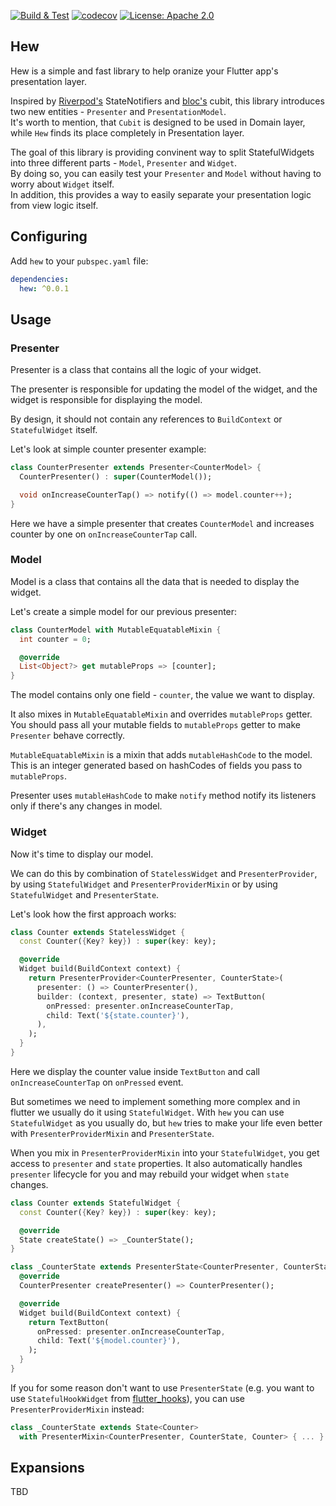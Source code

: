 <p>
<a href="https://github.com/festelo/hew/actions"><img src="https://github.com/festelo/hew/actions/workflows/tests.yml/badge.svg" alt="Build & Test"></a>
<a href="https://codecov.io/gh/festelo/hew"><img src="https://codecov.io/gh/festelo/hew/branch/master/graph/badge.svg" alt="codecov"></a>
<a href="https://opensource.org/licenses/Apache-2.0"><img src="https://img.shields.io/badge/License-Apache_2.0-blue.svg" alt="License: Apache 2.0"></a>
</p>

## Hew

Hew is a simple and fast library to help oranize your Flutter app's presentation layer.  

Inspired by [Riverpod's](https://riverpod.dev/) StateNotifiers and [bloc's](https://pub.dev/packages/bloc) cubit, this library introduces two new entities - `Presenter` and `PresentationModel`.  
It's worth to mention, that `Cubit` is designed to be used in Domain layer, while `Hew` finds its place completely in Presentation layer.  

The goal of this library is providing convinent way to split StatefulWidgets into three different parts - `Model`, `Presenter` and `Widget`.  
By doing so, you can easily test your `Presenter` and `Model` without having to worry about `Widget` itself.  
In addition, this provides a way to easily separate your presentation logic from view logic itself.  

## Configuring

Add `hew` to your `pubspec.yaml` file:

```yaml
dependencies:
  hew: ^0.0.1
```

## Usage

### Presenter

Presenter is a class that contains all the logic of your widget.

The presenter is responsible for updating the model of the widget, and the widget is responsible for displaying the model.

By design, it should not contain any references to `BuildContext` or `StatefulWidget` itself.

Let's look at simple counter presenter example:

```dart
class CounterPresenter extends Presenter<CounterModel> {
  CounterPresenter() : super(CounterModel());

  void onIncreaseCounterTap() => notify(() => model.counter++);
}
```

Here we have a simple presenter that creates `CounterModel` and increases counter by one on `onIncreaseCounterTap` call.

### Model

Model is a class that contains all the data that is needed to display the widget.

Let's create a simple model for our previous presenter:

```dart
class CounterModel with MutableEquatableMixin {
  int counter = 0;

  @override
  List<Object?> get mutableProps => [counter];
}
```

The model contains only one field - `counter`, the value we want to display.  
  
It also mixes in `MutableEquatableMixin` and overrides `mutableProps` getter.  
You should pass all your mutable fields to `mutableProps` getter to make `Presenter` behave correctly.  
  
`MutableEquatableMixin` is a mixin that adds `mutableHashCode` to the model. This is an integer generated based on hashCodes of fields you pass to `mutableProps`.  
  
Presenter uses `mutableHashCode` to make `notify` method notify its listeners only if there's any changes in model.

### Widget

Now it's time to display our model.

We can do this by combination of `StatelessWidget` and `PresenterProvider`, by using `StatefulWidget` and `PresenterProviderMixin` or by using `StatefulWidget` and `PresenterState`.  

Let's look how the first approach works:

```dart
class Counter extends StatelessWidget {
  const Counter({Key? key}) : super(key: key);

  @override
  Widget build(BuildContext context) {
    return PresenterProvider<CounterPresenter, CounterState>(
      presenter: () => CounterPresenter(),
      builder: (context, presenter, state) => TextButton(
        onPressed: presenter.onIncreaseCounterTap,
        child: Text('${state.counter}'),
      ),
    );
  }
}
```

Here we display the counter value inside `TextButton` and call `onIncreaseCounterTap` on `onPressed` event.
  
But sometimes we need to implement something more complex and in flutter we usually do it using `StatefulWidget`. With `hew` you can use `StatefulWidget` as you usually do, but `hew` tries to make your life even better with `PresenterProviderMixin` and `PresenterState`.  

When you mix in `PresenterProviderMixin` into your `StatefulWidget`, you get access to `presenter` and `state` properties. It also automatically handles `presenter` lifecycle for you and may rebuild your widget when `state` changes.

```dart
class Counter extends StatefulWidget {
  const Counter({Key? key}) : super(key: key);

  @override
  State createState() => _CounterState();
}

class _CounterState extends PresenterState<CounterPresenter, CounterState, Counter>
  @override
  CounterPresenter createPresenter() => CounterPresenter();

  @override
  Widget build(BuildContext context) {
    return TextButton(
      onPressed: presenter.onIncreaseCounterTap,
      child: Text('${model.counter}'),
    );
  }
}
```

If you for some reason don't want to use `PresenterState` (e.g. you want to use `StatefulHookWidget` from [flutter_hooks](https://pub.dev/packages/flutter_hooks)), you can use `PresenterProviderMixin` instead:

```dart
class _CounterState extends State<Counter> 
  with PresenterMixin<CounterPresenter, CounterState, Counter> { ... }
```


## Expansions

TBD